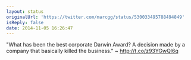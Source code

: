 ```yaml
---
layout: status
originalUrl: 'https://twitter.com/marcgg/status/530033495788494849'
isReply: false
date: 2014-11-05 16:26:47
---
```


"What has been the best corporate Darwin Award? A decision made by a company that basically killed the business." ~ http://t.co/z93YGwQl6q
